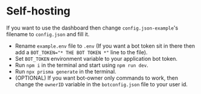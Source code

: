 # Self-hosting

If you want to use the dashboard then change `config.json-example`'s filename to `config.json` and fill it.

-   Rename `example.env` file to `.env` (If you want a bot token sit in there then add a `BOT_TOKEN="* THE BOT TOKEN *"` line to the file).
-   Set `BOT_TOKEN` environment variable to your application bot token.
-   Run `npm i` in the terminal and start using `npm run dev`.
-   Run `npx prisma generate` in the terminal.
-   (OPTIONAL) If you want bot-owner only commands to work, then change the `ownerID` variable in the `botconfig.json` file to your user id.
